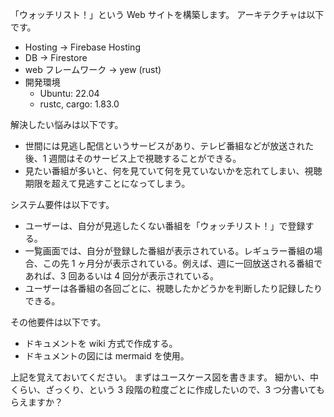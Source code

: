 「ウォッチリスト！」という Web サイトを構築します。
アーキテクチャは以下です。

- Hosting -> Firebase Hosting
- DB -> Firestore
- web フレームワーク -> yew (rust)
- 開発環境
  - Ubuntu: 22.04
  - rustc, cargo: 1.83.0

解決したい悩みは以下です。

- 世間には見逃し配信というサービスがあり、テレビ番組などが放送された後、1 週間はそのサービス上で視聴することができる。
- 見たい番組が多いと、何を見ていて何を見ていないかを忘れてしまい、視聴期限を超えて見逃すことになってしまう。

システム要件は以下です。

- ユーザーは、自分が見逃したくない番組を「ウォッチリスト！」で登録する。
- 一覧画面では、自分が登録した番組が表示されている。レギュラー番組の場合、この先 1 ヶ月分が表示されている。例えば、週に一回放送される番組であれば、3 回あるいは 4 回分が表示されている。
- ユーザーは各番組の各回ごとに、視聴したかどうかを判断したり記録したりできる。

その他要件は以下です。

- ドキュメントを wiki 方式で作成する。
- ドキュメントの図には mermaid を使用。

上記を覚えておいてください。
まずはユースケース図を書きます。
細かい、中くらい、ざっくり、という 3 段階の粒度ごとに作成したいので、3 つ分書いてもらえますか？
